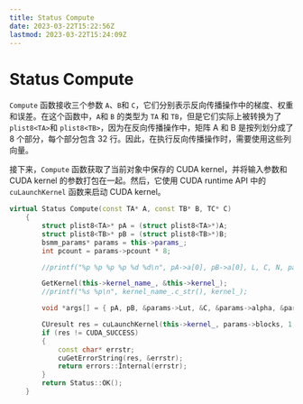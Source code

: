 ```yaml
---
title: Status Compute
date: 2023-03-22T15:22:56Z
lastmod: 2023-03-22T15:24:09Z
---
```


# Status Compute

​`Compute`​ 函数接收三个参数 `A`​、`B`​ 和 `C`​，它们分别表示反向传播操作中的梯度、权重和误差。在这个函数中，`A`​ 和 `B`​ 的类型为 `TA`​ 和 `TB`​，但是它们实际上被转换为了 `plist8<TA>`​ 和 `plist8<TB>`​，因为在反向传播操作中，矩阵 A 和 B 是按列划分成了 8 个部分，每个部分包含 32 行。因此，在执行反向传播操作时，需要使用这些列向量。

接下来，`Compute`​ 函数获取了当前对象中保存的 CUDA kernel，并将输入参数和 CUDA kernel 的参数打包在一起。然后，它使用 CUDA runtime API 中的 `cuLaunchKernel`​ 函数来启动 CUDA kernel。

```cpp
virtual Status Compute(const TA* A, const TB* B, TC* C)
    {
        struct plist8<TA>* pA = (struct plist8<TA>*)A;
        struct plist8<TB>* pB = (struct plist8<TB>*)B;
        bsmm_params* params = this->params_;
        int pcount = params->pcount * 8;

        //printf("%p %p %p %p %d %d\n", pA->a[0], pB->a[0], L, C, N, params);

        GetKernel(this->kernel_name_, &this->kernel_);
        //printf("%s %p\n", kernel_name_.c_str(), kernel_);

        void *args[] = { pA, pB, &params->Lut, &C, &params->alpha, &params->beta, &params->C, &params->K, &params->N, &pcount };

        CUresult res = cuLaunchKernel(this->kernel_, params->blocks, 1, 1, this->threads_, 1, 1, params->shared, params->stream, args, NULL);
        if (res != CUDA_SUCCESS)
        {
            const char* errstr;
            cuGetErrorString(res, &errstr);
            return errors::Internal(errstr);
        }
        return Status::OK();
    }
```

